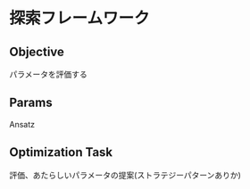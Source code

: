 # 探索フレームワーク

## Objective
パラメータを評価する

## Params
Ansatz

## Optimization Task
評価、あたらしいパラメータの提案(ストラテジーパターンありか)
